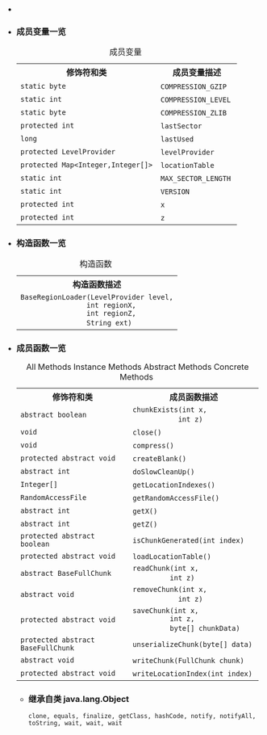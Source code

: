 <div class="summary">
<ul class="blockList">
<li class="blockList">

<li class="blockList"><a name="field.summary">
<!--   -->
</a>
<h3>成员变量一览</h3>
<table class="memberSummary" border="0" cellpadding="3" cellspacing="0" summary="Field Summary table, listing fields, and an explanation">
<caption><span>成员变量</span><span class="tabEnd"> </span></caption>
<tr>
<th>修饰符和类</th>
<th>成员变量描述</th>
</tr>
<tr class="altColor">
<td class="colFirst"><code>static byte</code></td>
<td class="colLast"><code><span class="memberNameLink"><a >COMPRESSION_GZIP</a></span></code> </td>
</tr>
<tr class="rowColor">
<td class="colFirst"><code>static int</code></td>
<td class="colLast"><code><span class="memberNameLink"><a >COMPRESSION_LEVEL</a></span></code> </td>
</tr>
<tr class="altColor">
<td class="colFirst"><code>static byte</code></td>
<td class="colLast"><code><span class="memberNameLink"><a >COMPRESSION_ZLIB</a></span></code> </td>
</tr>
<tr class="rowColor">
<td class="colFirst"><code>protected int</code></td>
<td class="colLast"><code><span class="memberNameLink"><a >lastSector</a></span></code> </td>
</tr>
<tr class="altColor">
<td class="colFirst"><code>long</code></td>
<td class="colLast"><code><span class="memberNameLink"><a >lastUsed</a></span></code> </td>
</tr>
<tr class="rowColor">
<td class="colFirst"><code>protected <a  title="interface in cn.nukkit.level.format">LevelProvider</a></code></td>
<td class="colLast"><code><span class="memberNameLink"><a >levelProvider</a></span></code> </td>
</tr>
<tr class="altColor">
<td class="colFirst"><code>protected <a  title="class or interface in java.util">Map</a>&lt;<a  title="class or interface in java.lang">Integer</a>,<a  title="class or interface in java.lang">Integer</a>[]&gt;</code></td>
<td class="colLast"><code><span class="memberNameLink"><a >locationTable</a></span></code> </td>
</tr>
<tr class="rowColor">
<td class="colFirst"><code>static int</code></td>
<td class="colLast"><code><span class="memberNameLink"><a >MAX_SECTOR_LENGTH</a></span></code> </td>
</tr>
<tr class="altColor">
<td class="colFirst"><code>static int</code></td>
<td class="colLast"><code><span class="memberNameLink"><a >VERSION</a></span></code> </td>
</tr>
<tr class="rowColor">
<td class="colFirst"><code>protected int</code></td>
<td class="colLast"><code><span class="memberNameLink"><a >x</a></span></code> </td>
</tr>
<tr class="altColor">
<td class="colFirst"><code>protected int</code></td>
<td class="colLast"><code><span class="memberNameLink"><a >z</a></span></code> </td>
</tr>
</table>
</li>
</ul>
<!-- ======== CONSTRUCTOR SUMMARY ======== -->
<ul class="blockList">
<li class="blockList"><a name="constructor.summary">
<!--   -->
</a>
<h3>构造函数一览</h3>
<table class="memberSummary" border="0" cellpadding="3" cellspacing="0" summary="Constructor Summary table, listing constructors, and an explanation">
<caption><span>构造函数</span><span class="tabEnd"> </span></caption>
<tr>
<th>构造函数描述</th>
</tr>
<tr class="altColor">
<td class="colOne"><code><span class="memberNameLink"><a >BaseRegionLoader</a></span>(<a  title="interface in cn.nukkit.level.format">LevelProvider</a> level,
                int regionX,
                int regionZ,
                <a  title="class or interface in java.lang">String</a> ext)</code> </td>
</tr>
</table>
</li>
</ul>
<!-- ========== METHOD SUMMARY =========== -->
<ul class="blockList">
<li class="blockList"><a name="method.summary">
<!--   -->
</a>
<h3>成员函数一览</h3>
<table class="memberSummary" border="0" cellpadding="3" cellspacing="0" summary="Method Summary table, listing methods, and an explanation">
<caption><span id="t0" class="activeTableTab"><span>All Methods</span><span class="tabEnd"> </span></span><span id="t2" class="tableTab"><span><a >Instance Methods</a></span><span class="tabEnd"> </span></span><span id="t3" class="tableTab"><span><a >Abstract Methods</a></span><span class="tabEnd"> </span></span><span id="t4" class="tableTab"><span><a >Concrete Methods</a></span><span class="tabEnd"> </span></span></caption>
<tr>
<th>修饰符和类</th>
<th>成员函数描述</th>
</tr>
<tr id="i0" class="altColor">
<td class="colFirst"><code>abstract boolean</code></td>
<td class="colLast"><code><span class="memberNameLink"><a >chunkExists</a></span>(int x,
           int z)</code> </td>
</tr>
<tr id="i1" class="rowColor">
<td class="colFirst"><code>void</code></td>
<td class="colLast"><code><span class="memberNameLink"><a >close</a></span>()</code> </td>
</tr>
<tr id="i2" class="altColor">
<td class="colFirst"><code>void</code></td>
<td class="colLast"><code><span class="memberNameLink"><a >compress</a></span>()</code> </td>
</tr>
<tr id="i3" class="rowColor">
<td class="colFirst"><code>protected abstract void</code></td>
<td class="colLast"><code><span class="memberNameLink"><a >createBlank</a></span>()</code> </td>
</tr>
<tr id="i4" class="altColor">
<td class="colFirst"><code>abstract int</code></td>
<td class="colLast"><code><span class="memberNameLink"><a >doSlowCleanUp</a></span>()</code> </td>
</tr>
<tr id="i5" class="rowColor">
<td class="colFirst"><code><a  title="class or interface in java.lang">Integer</a>[]</code></td>
<td class="colLast"><code><span class="memberNameLink"><a >getLocationIndexes</a></span>()</code> </td>
</tr>
<tr id="i6" class="altColor">
<td class="colFirst"><code><a  title="class or interface in java.io">RandomAccessFile</a></code></td>
<td class="colLast"><code><span class="memberNameLink"><a >getRandomAccessFile</a></span>()</code> </td>
</tr>
<tr id="i7" class="rowColor">
<td class="colFirst"><code>abstract int</code></td>
<td class="colLast"><code><span class="memberNameLink"><a >getX</a></span>()</code> </td>
</tr>
<tr id="i8" class="altColor">
<td class="colFirst"><code>abstract int</code></td>
<td class="colLast"><code><span class="memberNameLink"><a >getZ</a></span>()</code> </td>
</tr>
<tr id="i9" class="rowColor">
<td class="colFirst"><code>protected abstract boolean</code></td>
<td class="colLast"><code><span class="memberNameLink"><a >isChunkGenerated</a></span>(int index)</code> </td>
</tr>
<tr id="i10" class="altColor">
<td class="colFirst"><code>protected abstract void</code></td>
<td class="colLast"><code><span class="memberNameLink"><a >loadLocationTable</a></span>()</code> </td>
</tr>
<tr id="i11" class="rowColor">
<td class="colFirst"><code>abstract <a  title="class in cn.nukkit.level.format.generic">BaseFullChunk</a></code></td>
<td class="colLast"><code><span class="memberNameLink"><a >readChunk</a></span>(int x,
         int z)</code> </td>
</tr>
<tr id="i12" class="altColor">
<td class="colFirst"><code>abstract void</code></td>
<td class="colLast"><code><span class="memberNameLink"><a >removeChunk</a></span>(int x,
           int z)</code> </td>
</tr>
<tr id="i13" class="rowColor">
<td class="colFirst"><code>protected abstract void</code></td>
<td class="colLast"><code><span class="memberNameLink"><a >saveChunk</a></span>(int x,
         int z,
         byte[] chunkData)</code> </td>
</tr>
<tr id="i14" class="altColor">
<td class="colFirst"><code>protected abstract <a  title="class in cn.nukkit.level.format.generic">BaseFullChunk</a></code></td>
<td class="colLast"><code><span class="memberNameLink"><a >unserializeChunk</a></span>(byte[] data)</code> </td>
</tr>
<tr id="i15" class="rowColor">
<td class="colFirst"><code>abstract void</code></td>
<td class="colLast"><code><span class="memberNameLink"><a >writeChunk</a></span>(<a  title="interface in cn.nukkit.level.format">FullChunk</a> chunk)</code> </td>
</tr>
<tr id="i16" class="altColor">
<td class="colFirst"><code>protected abstract void</code></td>
<td class="colLast"><code><span class="memberNameLink"><a >writeLocationIndex</a></span>(int index)</code> </td>
</tr>
</table>
<ul class="blockList">
<li class="blockList"><a name="methods.inherited.from.class.java.lang.Object">
<!--   -->
</a>
<h3>继承自类 java.lang.<a  title="class or interface in java.lang">Object</a></h3>
<code><a  title="class or interface in java.lang">clone</a>, <a  title="class or interface in java.lang">equals</a>, <a  title="class or interface in java.lang">finalize</a>, <a  title="class or interface in java.lang">getClass</a>, <a  title="class or interface in java.lang">hashCode</a>, <a  title="class or interface in java.lang">notify</a>, <a  title="class or interface in java.lang">notifyAll</a>, <a  title="class or interface in java.lang">toString</a>, <a  title="class or interface in java.lang">wait</a>, <a  title="class or interface in java.lang">wait</a>, <a  title="class or interface in java.lang">wait</a></code></li>
</ul>
</li>
</ul>
</li>
</ul>
</div>
